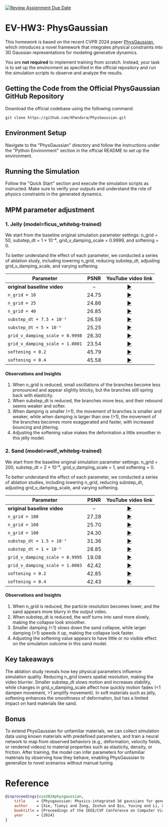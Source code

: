 [![Review Assignment Due Date](https://classroom.github.com/assets/deadline-readme-button-22041afd0340ce965d47ae6ef1cefeee28c7c493a6346c4f15d667ab976d596c.svg)](https://classroom.github.com/a/SdXSjEmH)
# EV-HW3: PhysGaussian

This homework is based on the recent CVPR 2024 paper [PhysGaussian](https://github.com/XPandora/PhysGaussian/tree/main), which introduces a novel framework that integrates physical constraints into 3D Gaussian representations for modeling generative dynamics.

You are **not required** to implement training from scratch. Instead, your task is to set up the environment as specified in the official repository and run the simulation scripts to observe and analyze the results.


## Getting the Code from the Official PhysGaussian GitHub Repository
Download the official codebase using the following command:
```
git clone https://github.com/XPandora/PhysGaussian.git
```


## Environment Setup
Navigate to the "PhysGaussian" directory and follow the instructions under the "Python Environment" section in the official README to set up the environment.


## Running the Simulation
Follow the "Quick Start" section and execute the simulation scripts as instructed. Make sure to verify your outputs and understand the role of physics constraints in the generated dynamics.


## MPM parameter adjustment
### 1. Jelly (model=ficus_whitebg-trained)
We start from the baseline original simulation parameter settings:
n_grid = 50, substep_dt = 1 × 10⁻⁴, grid_v_damping_scale = 0.9999, and softening = 0.

To better understand the effect of each parameter, we conducted a series of ablation study, including lowering n_grid, reducing substep_dt, adjusting grid_v_damping_scale, and varying softening.

| Parameter |  PSNR  | YouTube video link |
|-----------|:------:|:------------------:|
| **original baseline video**  | – | [▶️](https://www.youtube.com/watch?v=fOy0h40-om0) |
| `n_grid = 10`    | 24.75 | [▶️](https://www.youtube.com/watch?v=UwEIv87cuHM) |
| `n_grid = 25`    | 24.86 | [▶️](https://www.youtube.com/watch?v=8X7lun_OAK8) |
| `n_grid = 40`    | 26.85 | [▶️](https://www.youtube.com/watch?v=_Ok7LFbb3T0) |
| `substep_dt = 7.5 × 10⁻⁵` | 26.59 | [▶️](https://www.youtube.com/watch?v=YVhNPMzcsGU) |
| `substep_dt = 5 × 10⁻⁵` | 25.25 | [▶️](https://www.youtube.com/watch?v=HzeBczXLtnE) |
| `grid_v_damping_scale = 0.9998`  | 26.30 | [▶️](https://www.youtube.com/watch?v=F8cEPdaan4E) |
| `grid_v_damping_scale = 1.0001`  | 23.54 | [▶️](https://www.youtube.com/watch?v=Ht8tbs4Knr0) |
| `softening = 0.2`| 45.79 | [▶️](https://www.youtube.com/watch?v=h9HqoR7MY8w) |
| `softening = 0.4`| 45.58 | [▶️](https://www.youtube.com/watch?v=9XkbadZ3FY4) |

#### Observations and Insights
1. When n_grid is reduced, small oscillations of the branches become less pronounced and appear slightly blocky, but the branches still spring back with elasticity.
2. When substep_dt is reduced, the branches move less, and their rebound seems weaker and softer.
3. When damping is smaller (<1), the movement of branches is smaller and weaker, while when damping is larger than one (>1), the movement of the branches becomes more exaggerated and faster, with increased bouncing and jittering.
4. Adjusting the softening value makes the deformation a little smoother in this jelly model.

### 2. Sand (model=wolf_whitebg-trained)
We start from the baseline original simulation parameter settings:
n_grid = 200, substep_dt = 2 × 10⁻⁵, grid_v_damping_scale = 1, and softening = 0.

To better understand the effect of each parameter, we conducted a series of ablation studies, including lowering n_grid, reducing substep_dt, adjusting grid_v_damping_scale, and varying softening.

| Parameter |  PSNR  | YouTube video link |
|-----------|:------:|:------------------:|
| **original baseline video** | – | [▶️](https://www.youtube.com/watch?v=4XxDa-p0iN4)|
| `n_grid = 180`    | 27.28 | [▶️](https://www.youtube.com/watch?v=B-iviH1Nsx4) |
| `n_grid = 160`    | 25.70 | [▶️](https://www.youtube.com/watch?v=Z8_UHPw8zrE) |
| `n_grid = 100`    | 24.30 | [▶️](https://www.youtube.com/watch?v=XJa7GuWvxGc) |
| `substep_dt = 1.5 × 10⁻⁵` | 31.36 | [▶️](https://www.youtube.com/watch?v=tJDuHR508fg) |
| `substep_dt = 1 × 10⁻⁵` | 28.85 | [▶️](https://www.youtube.com/watch?v=Lr6qJ041jW0) |
| `grid_v_damping_scale = 0.9995`  | 19.08 | [▶️](https://www.youtube.com/watch?v=_rystv6P1O4) |
| `grid_v_damping_scale = 1.0003`  | 42.42 | [▶️](https://www.youtube.com/watch?v=ewKOyCEs6uo) |
| `softening = 0.2`| 42.85 | [▶️](https://www.youtube.com/watch?v=T0yzhlwN4gs) |
| `softening = 0.4`| 42.43 | [▶️](https://www.youtube.com/watch?v=UyZQta7p8aE) |

#### Observations and Insights
1. When n_grid is reduced, the particle resolution becomes lower, and the sand appears more blurry in the output video.
2. When substep_dt is reduced, the wolf turns into sand more slowly, making the collapse look smoother.
3. Smaller damping (<1) slows down the sand collapse, while larger damping (>1) speeds it up, making the collapse look faster. 
4. Adjusting the softening value appears to have little or no visible effect on the simulation outcome in this sand model.

## Key takeaways
The ablation study reveals how key physical parameters influence simulation quality. Reducing n_grid lowers spatial resolution, making the video blurrier. Smaller substep_dt slows motion and increases stability, while changes in grid_v_damping_scale affect how quickly motion fades (<1 dampen movement, >1 amplify movement). In soft materials such as jelly, softening enhances the smoothness of deformation, but has a limited impact on hard materials like sand.

## Bonus
To extend PhysGaussian for unfamiliar materials, we can collect simulation data using known materials with predefined parameters, and train a neural network to map from observed behaviors (e.g., deformation, velocity fields, or rendered videos) to material properties such as elasticity, density, or friction. After training, the model can infer parameters for unfamiliar materials by observing how they behave, enabling PhysGaussian to generalize to novel scenarios without manual tuning.

# Reference
```bibtex
@inproceedings{xie2024physgaussian,
    title     = {Physgaussian: Physics-integrated 3d gaussians for generative dynamics},
    author    = {Xie, Tianyi and Zong, Zeshun and Qiu, Yuxing and Li, Xuan and Feng, Yutao and Yang, Yin and Jiang, Chenfanfu},
    booktitle = {Proceedings of the IEEE/CVF Conference on Computer Vision and Pattern Recognition},
    year      = {2024}
}
```
